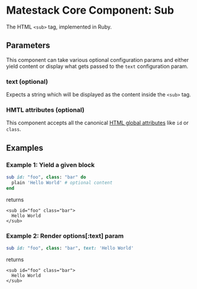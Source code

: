 # Matestack Core Component: Sub

The HTML `<sub>` tag, implemented in Ruby.

## Parameters

This component can take various optional configuration params and either yield content or display what gets passed to the `text` configuration param.

### text \(optional\)

Expects a string which will be displayed as the content inside the `<sub>` tag.

### HMTL attributes \(optional\)

This component accepts all the canonical [HTML global attributes](https://www.w3schools.com/tags/ref_standardattributes.asp) like `id` or `class`.

## Examples

### Example 1: Yield a given block

```ruby
sub id: "foo", class: "bar" do
  plain 'Hello World' # optional content
end
```

returns

```markup
<sub id="foo" class="bar">
  Hello World
</sub>
```

### Example 2: Render options\[:text\] param

```ruby
sub id: "foo", class: "bar", text: 'Hello World'
```

returns

```markup
<sub id="foo" class="bar">
  Hello World
</sub>
```


